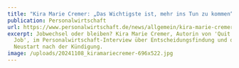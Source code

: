 ```yaml
---
title: "Kira Marie Cremer: „Das Wichtigste ist, mehr ins Tun zu kommen“"
publication: Personalwirtschaft
url: https://www.personalwirtschaft.de/news/allgemein/kira-marie-cremer-das-wichtigste-ist-mehr-ins-tun-zu-kommen-183473/
excerpt: Jobwechsel oder bleiben? Kira Marie Cremer, Autorin von 'Quit Your
  Job', im Personalwirtschaft-Interview über Entscheidungsfindung und den
  Neustart nach der Kündigung.
image: /uploads/20241108_kiramariecremer-696x522.jpg
---
```

